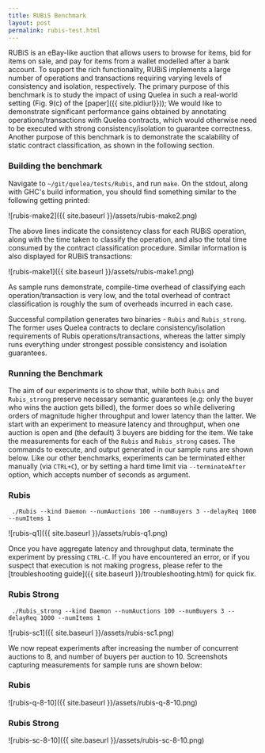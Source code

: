 ```yaml
---
title: RUBiS Benchmark
layout: post
permalink: rubis-test.html
---
```


RUBiS is an eBay-like auction that allows users to browse for items,
bid for items on sale, and pay for items from a wallet modelled after
a bank account. To support the rich functionality, RUBiS implements a
large number of operations and transactions requiring varying levels
of consistency and isolation, respectively. The primary purpose of
this benchmark is to study the impact of using Quelea in such a
real-world setting (Fig. 9(c) of the [paper]({{ site.pldiurl}})); We
would like to demonstrate significant performance gains obtained by
annotating operations/transactions with Quelea contracts, which would
otherwise need to be executed with strong consistency/isolation to
guarantee correctness. Another purpose of this benchmark is to
demonstrate the scalability of static contract classification, as
shown in the following section.

### Building the benchmark

Navigate to `~/git/quelea/tests/Rubis`, and run `make`. On the stdout,
along with GHC's build information, you should find something similar
to the following getting printed:

![rubis-make2]({{ site.baseurl }}/assets/rubis-make2.png)

The above lines indicate the consistency class for each RUBiS
operation, along with the time taken to classify the operation, and
also the total time consumed by the contract classification procedure.
Similar information is also displayed for RUBiS transactions: 

![rubis-make1]({{ site.baseurl }}/assets/rubis-make1.png)

As sample runs demonstrate, compile-time overhead of classifying each
operation/transaction is very low, and the total overhead of contract
classification is roughly the sum of overheads incurred in each case.

Successful compilation generates two binaries - `Rubis` and
`Rubis_strong`. The former uses Quelea contracts to declare
consistency/isolation requirements of Rubis operations/transactions,
whereas the latter simply runs everything under strongest possible
consistency and isolation guarantees.

### Running the Benchmark

The aim of our experiments is to show that, while both `Rubis` and
`Rubis_strong` preserve necessary semantic guarantees (e.g: only the
buyer who wins the auction gets billed), the former does so while
delivering orders of magnitude higher throughput and lower latency
than the latter. We start with an experiment to measure latency and
throughput, when one auction is open and (the default) 3 buyers are
bidding for the item.  We take the measurements for each of the
`Rubis` and `Rubis_strong` cases. The commands to execute, and output
generated in our sample runs are shown below.  Like our other
benchmarks, experiments can be terminated either manually (via
`CTRL+C`), or by setting a hard time limit via `--terminateAfter`
option, which accepts number of seconds as argument.

### Rubis

     ./Rubis --kind Daemon --numAuctions 100 --numBuyers 3 --delayReq 1000 --numItems 1

![rubis-q1]({{ site.baseurl }}/assets/rubis-q1.png)

Once you have aggregate latency and throughput data, terminate the
experiment by pressing `CTRL-C`. If you have encountered an error, or
if you suspect that execution is not making progress, please refer to
the [troubleshooting guide]({{ site.baseurl }}/troubleshooting.html)
for quick fix.

### Rubis Strong

     ./Rubis_strong --kind Daemon --numAuctions 100 --numBuyers 3 --delayReq 1000 --numItems 1

![rubis-sc1]({{ site.baseurl }}/assets/rubis-sc1.png)

We now repeat experiments after increasing the number of concurrent
auctions to 8, and number of buyers per auction to 10. Screenshots
capturing measurements for sample runs are shown below:

### Rubis

![rubis-q-8-10]({{ site.baseurl }}/assets/rubis-q-8-10.png)

### Rubis Strong

![rubis-sc-8-10]({{ site.baseurl }}/assets/rubis-sc-8-10.png)


